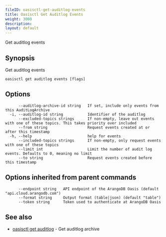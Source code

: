 ```yaml
---
fileID: oasisctl-get-auditlog-events
title: Oasisctl Get Auditlog Events
weight: 3000
description: 
layout: default
---
```

Get auditlog events

## Synopsis

Get auditlog events

```
oasisctl get auditlog events [flags]
```

## Options

```
      --auditlog-archive-id string   If set, include only events from this AuditLogArchive
  -i, --auditlog-id string           Identifier of the auditlog
      --excluded-topics strings      If non-empty, leave out events with one of these topics. This takes priority over included
      --from string                  Request events created at or after this timestamp
  -h, --help                         help for events
      --included-topics strings      If non-empty, only request events with one of these topics
      --limit int                    Limit the number of audit log events. Defaults to 0, meaning no limit
      --to string                    Request events created before this timestamp
```

## Options inherited from parent commands

```
      --endpoint string   API endpoint of the ArangoDB Oasis (default "api.cloud.arangodb.com")
      --format string     Output format (table|json) (default "table")
      --token string      Token used to authenticate at ArangoDB Oasis
```

## See also

* [oasisctl get auditlog](oasisctl-get-auditlog)	 - Get auditlog archive

